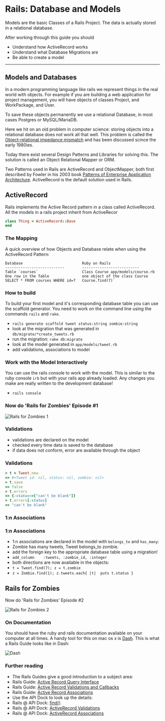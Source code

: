 Rails: Database and Models
==========================

Models are the basic Classes of a Rails Project.  The
data is actually stored in a relational database.

After working through this guide you should

* Understand how ActiveRecord works
* Understand what Database Migrations are
* Be able to create a model

-------------------------------------------------------------


Models and Databases
--------------------

In a modern programming language like rails we represent 
things in the real world with objects. For example if you are
building a web application for project management, you will
have objects of classes Project, and WorkPackage, and User.

To save these objects permanently we use a relational Database,
in most cases Postgres or MySQL/MariaDB.

Here we hit on an old problem in computer science: storing
objects into a relational database does not work all that well.
This problem is called the 
[Object-relational impedance mismatch](http://en.wikipedia.org/wiki/Object-relational_impedance_mismatch)
and has been discussed scince the early 1980ies.

Today there exist several Design Patterns and Libraries for solving this.
The solution is called an Object Relational Mapper or ORM.

Two Patterns used in Rails are ActiveRecord and ObjectMapper, both first
described by Fowler in his 2003 book [Patterns of Enterprise Application Architecture](http://martinfowler.com/books/eaa.html).
ActiveRecord is the default solution used in Rails.


ActiveRecord
------------

Rails implements the Active Record pattern in a class called ActiveRecord.
All the models in a rails project inherit from ActiveRecor


``` ruby
class Thing < ActiveRecord::Base
end
```



### The Mapping

A quick overview of how Objects and Database relate when using
the ActiveRecord Pattern:

```
Database                           Ruby on Rails
---------------------------        --------------------------
Table `courses`                    Class Course app/models/course.rb
One row in the Table               one object of the class Course
SELECT * FROM courses WHERE id=7   Course.find(7)` 
```


### How to build

To build your first model and it's corresponding
database table you can use the scaffold generator.
You need to work on the command line using the commands
`rails` and `rake`.

* `rails generate scaffold tweet status:string zombie:string`
* look at the migration that was generated in `db/migrate/*create_tweets.rb`
* run the migration: `rake db:migrate`
* look at the model generated in `app/models/tweet.rb`
* add validations, associations to model



### Work with the Model Interactively

You can use the rails console to work with
the model.  This is similar to the ruby console `irb`
but with your rails app already loaded. 
Any changes you make are really written
to the development database!

* `rails console`

### Now do 'Rails for Zombies' Episode #1

![Rails for Zombies 1](images/rails-for-zombies-1.jpg)

### Validations

* validations are declared on the model
* checked every time data is saved to the database
* if data does not conform, error are available through the object

### Validations


``` ruby
> t = Tweet.new
=> #<Tweet id: nil, status: nil, zombie: nil>
> t.save
=> false
> t.errors
=> {:status=>["can't be blank"]}
> t.errors[:status]
=> "can't be blank"
```


### 1:n Associations #


### 1:n Associations

* 1:n associations are declared in the model with `belongs_to` and `has_many`:
* Zombie has many tweets, Tweet belongs_to zombie.
* add the foreign key to the appropriate database table using a migration!
* `add_column    :tweets, :zombie_id, :integer`
* both directions are now available in the objects:
* `t = Tweet.find(7); z = t.zombie`
* `z = Zombie.find(1); z.tweets.each{ |t|  puts t.status }`


Rails for Zombies
------------------

Now do 'Rails for Zombies' Episode #2

![Rails for Zombies 2](images/rails-for-zombies-2.jpg)

### On Documentation

You should have the ruby and rails documentation available
on your computer at all times.  A handy tool for this on mac os x is
[Dash](http://kapeli.com/dash).  This is what a Rails Guide looks like in Dash:


![Dash](images/dash-rails-guide.png)

### Further reading

* The Rails Guides give a good introduction to a subject area:
* Rails Guide: [Active Record Query Interface](http://guides.rubyonrails.org/active_record_querying.html)
* Rails Guide: [Active Record Validations and Callbacks](http://guides.rubyonrails.org/active_record_validations_callbacks.html)
* Rails Guide: [Active Record Associations](http://guides.rubyonrails.org/association_basics.html)
* Use the API Dock to look up the details:
* Rails @ API Dock: [find()](http://apidock.com/rails/ActiveResource/Base/find/class)
* Rails @ API Dock: [ActiveRecord Validations](http://apidock.com/rails/v2.0.3/ActiveRecord/Validations/ClassMethods/validates_presence_of)
* Rails @ API Dock: [ActiveRecord Associations](http://apidock.com/rails/v3.2.8/ActiveRecord/Associations/ClassMethods)
